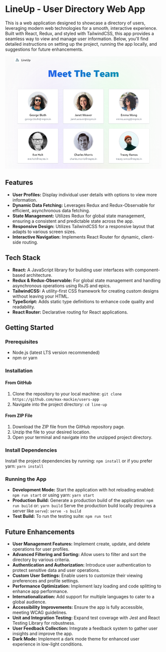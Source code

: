# LineUp - User Directory Web App

This is a web application designed to showcase a directory of users, leveraging modern web technologies for a smooth, interactive experience. Built with React, Redux, and styled with TailwindCSS, this app provides a seamless way to view and manage user information. Below, you'll find detailed instructions on setting up the project, running the app locally, and suggestions for future enhancements.

![screenshot](image.png)

## Features

- **User Profiles:** Display individual user details with options to view more information.
- **Dynamic Data Fetching:** Leverages Redux and Redux-Observable for efficient, asynchronous data fetching.
- **State Management:** Utilizes Redux for global state management, ensuring a consistent and predictable state across the app.
- **Responsive Design:** Utilizes TailwindCSS for a responsive layout that adapts to various screen sizes.
- **Interactive Navigation:** Implements React Router for dynamic, client-side routing.

## Tech Stack

- **React:** A JavaScript library for building user interfaces with component-based architecture.
- **Redux & Redux-Observable:** For global state management and handling asynchronous operations using RxJS and epics.
- **TailwindCSS:** A utility-first CSS framework for creating custom designs without leaving your HTML.
- **TypeScript:** Adds static type definitions to enhance code quality and readability.
- **React Router:** Declarative routing for React applications.

## Getting Started

### Prerequisites

- Node.js (latest LTS version recommended)
- npm or yarn

### Installation

#### From GitHub

1. Clone the repository to your local machine:
   `git clone https://github.com/max-mackie/users-app`
2. Navigate into the project directory:
   `cd line-up`

#### From ZIP File

1. Download the ZIP file from the GitHub repository page.
2. Unzip the file to your desired location.
3. Open your terminal and navigate into the unzipped project directory.

### Install Dependencies

Install the project dependencies by running:
`npm install`
or if you prefer yarn:
`yarn install`

### Running the App

- **Development Mode:**
  Start the application with hot reloading enabled:
  `npm run start`
  or using yarn:
  `yarn start`
- **Production Build:**
  Generate a production build of the application:
  `npm run build`
  or:
  `yarn build`
  Serve the production build locally (requires a server like `serve`):
  `serve -s build`
- **Test Build:**
  To run the testing suite:
  `npm run test`

## Future Enhancements

- **User Management Features:** Implement create, update, and delete operations for user profiles.
- **Advanced Filtering and Sorting:** Allow users to filter and sort the directory by various criteria.
- **Authentication and Authorization:** Introduce user authentication to protect sensitive data and user operations.
- **Custom User Settings:** Enable users to customize their viewing preferences and profile settings.
- **Performance Optimization:** Implement lazy loading and code splitting to enhance app performance.
- **Internationalization:** Add support for multiple languages to cater to a global audience.
- **Accessibility Improvements:** Ensure the app is fully accessible, meeting WCAG guidelines.
- **Unit and Integration Testing:** Expand test coverage with Jest and React Testing Library for robustness.
- **User Feedback Collection:** Integrate a feedback system to gather user insights and improve the app.
- **Dark Mode:** Implement a dark mode theme for enhanced user experience in low-light conditions.
